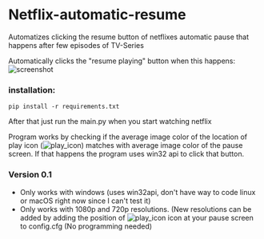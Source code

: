 Netflix-automatic-resume
========================

Automatizes clicking the resume button of netflixes automatic pause that happens after few episodes of TV-Series

Automatically clicks the "resume playing" button when this happens:
![screenshot](http://i.imgur.com/MpCxPl2.jpg)

### installation:
```
pip install -r requirements.txt
```
After that just run the main.py when you start watching netflix

Program works by checking if the average image color of the location of play icon (![play_icon](http://i.imgur.com/RR3cTl7.png)) matches with average image color of the pause screen.
If  that happens the program uses win32 api to click that button.

### Version 0.1
* Only works with windows (uses win32api, don't have way to code linux or macOS right now since I can't test it)
* Only works with 1080p and 720p resolutions. (New resolutions can be added by adding the position of ![play_icon](http://i.imgur.com/RR3cTl7.png) icon at your pause screen to config.cfg (No programming needed)



